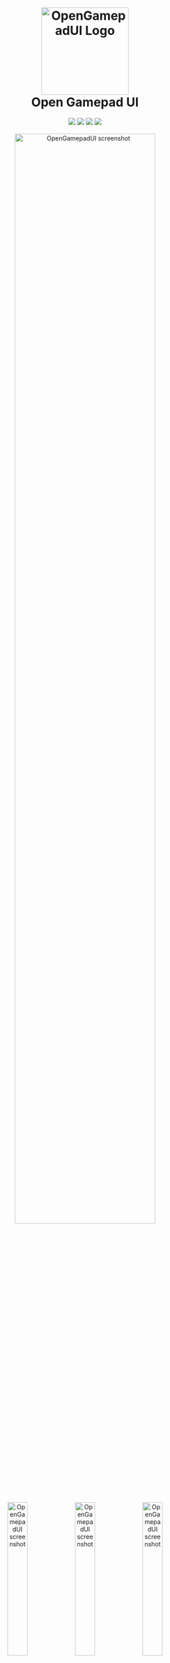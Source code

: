 <h1 align="center">
  <img src="https://raw.githubusercontent.com/ShadowBlip/OpenGamepadUI/main/icon.svg" alt="OpenGamepadUI Logo" width="200">
  <br>
  Open Gamepad UI
</h1>

<p align="center">
  <a href="https://github.com/ShadowBlip/OpenGamepadUI/stargazers"><img src="https://img.shields.io/github/stars/ShadowBlip/OpenGamepadUI" /></a>
  <a href="https://github.com/ShadowBlip/OpenGamepadUI/commits/main"><img src="https://img.shields.io/github/last-commit/ShadowBlip/OpenGamepadUI.svg" /></a>
  <a href="https://github.com/ShadowBlip/OpenGamepadUI/blob/main/LICENSE"><img src="https://img.shields.io/github/license/ShadowBlip/OpenGamepadUI" /></a>
  <a href="https://discord.gg/fKsUbrt"><img src="https://img.shields.io/badge/discord-server-%235865F2" /></a>
  <br>
  <br>
  <img src="https://raw.githubusercontent.com/ShadowBlip/OpenGamepadUI/main/docs/media/screenshot01.png" alt="OpenGamepadUI screenshot" width="80%">
  <p align="center" width="100%">
    <img src="https://raw.githubusercontent.com/ShadowBlip/OpenGamepadUI/main/docs/media/screenshot02.png" alt="OpenGamepadUI screenshot" width="30%">
    <img src="https://raw.githubusercontent.com/ShadowBlip/OpenGamepadUI/main/docs/media/screenshot03.png" alt="OpenGamepadUI screenshot" width="30%">
    <img src="https://raw.githubusercontent.com/ShadowBlip/OpenGamepadUI/main/docs/media/screenshot04.png" alt="OpenGamepadUI screenshot" width="30%">
  </p>
</p>

## About

Open Gamepad UI is a free and open source game launcher and overlay written using the
[Godot Game Engine 4](https://godotengine.org/) designed with a gamepad native
experience in mind. Its goal is to provide an open and extendable foundation
to launch and play games. It also implements a gamepad input system that can allow
you to remap gamepad input to mouse and keyboard inputs.

> :warning: NOTE: This project is currently in the very early stages of development.

## Features

- In-game overlay menus
- Power tools (TDP control, SMT, etc.) through [PowerStation](https://github.com/ShadowBlip/PowerStation)
- Fully configurable gamepad input (buttons, axes, mouse & keyboard, etc.)
- Per-game customizable gamepad profiles
- Launch games from multiple sources
- Automatic artwork downloading
- Plugin architecture

## Documentation

You can [read documentation](https://opengamepadui.readthedocs.io/) about how to use and develop for the project here:

- [Install Guide](https://opengamepadui.readthedocs.io/en/latest/getting_started/installation/index.html)
- [User Guide](https://opengamepadui.readthedocs.io/en/latest/getting_started/usage.html)
- [Developer Guide](https://opengamepadui.readthedocs.io/en/latest/contributing/development/index.html)
- [Plugin Guide](https://opengamepadui.readthedocs.io/en/latest/plugins/introduction.html)

## License

OpenGamepadUI is licensed under THE GNU GPLv3+. See LICENSE for details.
